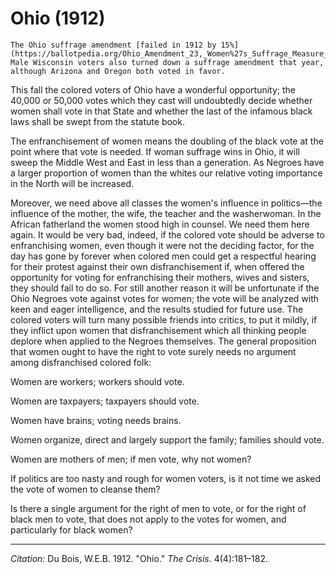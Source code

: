 <!--
title:   Ohio
author:  Du Bois, W.E.B.
journal: The Crisis
year:    1912
volume:  4
issue:   4
pages:   181-182
-->
# Ohio (1912)

```{margin}
The Ohio suffrage amendment [failed in 1912 by 15%](https://ballotpedia.org/Ohio_Amendment_23,_Women%27s_Suffrage_Measure_(September_1912)). Male Wisconsin voters also turned down a suffrage amendment that year, although Arizona and Oregon both voted in favor.
```

This fall the colored voters of Ohio have a wonderful opportunity; the 40,000 or 50,000 votes which they cast will undoubtedly decide whether women shall vote in that State and whether the last of the infamous black laws shall be swept from the statute book.

The enfranchisement of women means the doubling of the black vote at the point where that vote is needed. If woman suffrage wins in Ohio, it will sweep the Middle West and East in less than a generation. As Negroes have a larger proportion of women than the whites our relative voting importance in the North will be increased.

Moreover, we need above all classes the women's influence in politics—the influence of the mother, the wife, the teacher and the washerwoman. In the African fatherland the women stood high in counsel. We need them here again. It would be very bad, indeed, if the colored vote should be adverse to enfranchising women, even though it were not the deciding factor, for the day has gone by forever when colored men could get a respectful hearing for their protest against their own disfranchisement if, when offered the opportunity for voting for enfranchising their mothers, wives and sisters, they should fail to do so. For still another reason it will be unfortunate if the Ohio Negroes vote against votes for women; the vote will be analyzed with keen and eager intelligence, and the results studied for future use. The colored voters will turn many possible friends into critics, to put it mildly, if they inflict upon women that disfranchisement which all thinking people deplore when applied to the Negroes themselves. The general proposition that women ought to have the right to vote surely needs no argument among disfranchised colored folk:

Women are workers; workers should vote.

Women are taxpayers; taxpayers should vote.

Women have brains; voting needs brains.

Women organize, direct and largely support the family; families should vote.

Women are mothers of men; if men vote, why not women?

If politics are too nasty and rough for women voters, is it not time we asked the vote of women to cleanse them?

Is there a single argument for the right of men to vote, or for the right of black men to vote, that does not apply to the votes for women, and particularly for black women?

_________________
*Citation:* Du Bois, W.E.B. 1912. "Ohio." *The Crisis*. 4(4):181&ndash;182.